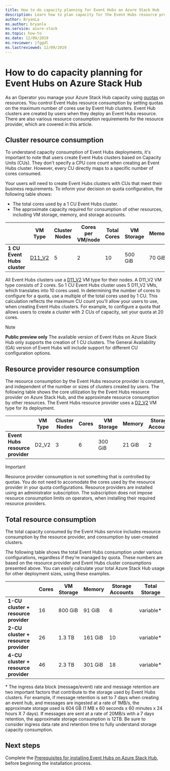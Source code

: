 ```yaml
---
title: How to do capacity planning for Event Hubs on Azure Stack Hub
description: Learn how to plan capacity for the Event Hubs resource provider on Azure Stack Hub. 
author: BryanLa
ms.author: bryanla
ms.service: azure-stack
ms.topic: how-to
ms.date: 12/09/2019
ms.reviewer: jfggdl
ms.lastreviewed: 12/09/2019
---
```


# How to do capacity planning for Event Hubs on Azure Stack Hub

As an Operator you manage your Azure Stack Hub capacity using [quotas](azure-stack-quota-types.md) on resources. You control Event Hubs resource consumption by setting quotas on the maximum number of cores use by Event Hub clusters. Event Hub clusters are created by users when they deploy an Event Hubs resource. There are also various resource consumption requirements for the resource provider, which are covered in this article.

## Cluster resource consumption

To understand capacity consumption of Event Hubs deployments, it's important to note that users create Event Hubs clusters based on Capacity Units (CUs). They don't specify a CPU core count when creating an Event Hubs cluster. However, every CU directly maps to a specific number of cores consumed. 

Your users will need to create Event Hubs clusters with CUs that meet their business requirements. To inform your decision on quota configuration, the following table shows:
- The total cores used by a 1 CU Event Hubs cluster.
- The approximate capacity required for consumption of other resources, including VM storage, memory, and storage accounts.

| | VM Type | Cluster Nodes | Cores per VM/node | Total Cores | VM Storage | Memory | Storage Accounts |
|-|---------|-------|-------------------|-------------|------------|--------|------------------|
| **1 CU Event Hubs cluster** | [D11_V2](../user/azure-stack-vm-sizes.md#mo-dv2) | 5 | 2 | 10 | 500 GiB | 70 GiB | 4 |

All Event Hubs clusters use a [D11_V2](../user/azure-stack-vm-sizes.md#mo-dv2) VM type for their nodes. A D11_V2 VM type consists of 2 cores. So 1 CU Event Hubs cluster uses 5 D11_V2 VMs, which translates into 10 cores used. In determining the number of cores to configure for a quota, use a multiple of the total cores used by 1 CU. This calculation reflects the maximum CU count you'll allow your users to use, when creating Event Hubs clusters. For example, to configure a quota that allows users to create a cluster with 2 CUs of capacity, set your quota at 20 cores.

> [!NOTE]
> **Public preview only** The available version of Event Hubs on Azure Stack Hub only supports the creation of 1 CU clusters. The General Availability (GA) version of Event Hubs will include support for different CU configuration options.

## Resource provider resource consumption  

The resource consumption by the Event Hubs resource provider is constant, and independent of the number or sizes of clusters created by users. The following table shows the core utilization by the Event Hubs resource provider on Azure Stack Hub, and the approximate resource consumption by other resources. The Event Hubs resource provider uses a [D2_V2](/user/azure-stack-vm-sizes#dv2-series) VM type for its deployment.

|                                  | VM Type | Cluster Nodes | Cores | VM Storage | Memory | Storage Accounts |
|----------------------------------|---------|-------|-------|------------|--------|------------------|
| **Event Hubs resource provider** | D2_V2   | 3     | 6     | 300 GiB    | 21 GiB | 2                |

> [!IMPORTANT]
> Resource provider consumption is not something that is controlled by quotas. You do not need to accomodate the cores used by the resource provider in your quota configurations. Resource providers are installed using an administrator subscription. The subscription does not impose resource consumption limits on operators, when installing their required resource providers.

## Total resource consumption

The total capacity consumed by the Event Hubs service includes resource consumption by the resource provider, and consumption by user-created clusters.

The following table shows the total Event Hubs consumption under various configurations, regardless if they're managed by quota. These numbers are based on the resource provider and Event Hubs cluster consumptions presented above. You can easily calculate your total Azure Stack Hub usage for other deployment sizes, using these examples.

|                                      | Cores | VM Storage | Memory  | Storage Accounts | Total Storage |
|--------------------------------------|-------|------------|---------|------------------|---------------|
| **1-CU cluster + resource provider** | 16    | 800 GiB    | 91 GiB  | 6                | variable\*    |
| **2-CU cluster + resource provider** | 26    | 1.3 TB     | 161 GiB | 10               | variable\*    |
| **4-CU cluster + resource provider** | 46    | 2.3 TB     | 301 GiB | 18               | variable\*    |

\* The ingress data block (message/event) rate and message retention are two important factors that contribute to the storage used by Event Hubs clusters. For example, if message retention is set to 7 days when creating an event hub, and messages are ingested at a rate of 1MB/s, the approximate storage used is 604 GB (1 MB x 60 seconds x 60 minutes x 24 hours X 7 days). If messages are sent at a rate of 20MB/s with a 7 days retention, the approximate storage consumption is 12TB. Be sure to consider ingress data rate and retention time to fully understand storage capacity consumption.

## Next steps

Complete the [Prerequisites for installing Event Hubs on Azure Stack Hub](event-hubs-rp-prerequisites.md), before beginning the installation process.





